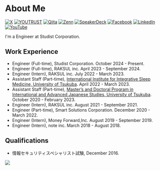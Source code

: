 # About Me

[![X](https://img.shields.io/badge/%40__smasato%20__-000000.svg?style=flat-square&logo=x&logoColor=white)](https://x.com/_smasato_)
[![YOUTRUST](https://img.shields.io/badge/smasato-309da5.svg?style=flat-square&logoColor=white&label=YOUTRUST)](https://youtrust.jp/users/smasato)
[![Qiita](https://img.shields.io/badge/smasato-55c500.svg?style=flat-square&logo=qiita&logoColor=white)](https://qiita.com/smasato)
[![Zenn](https://img.shields.io/badge/smasato-3EA8FF.svg?style=flat-square&logo=zenn&logoColor=white)](https://zenn.dev/smasato)
[![SpeakerDeck](https://img.shields.io/badge/smasato-009287.svg?style=flat-square&logo=speakerdeck&logoColor=white)](https://speakerdeck.com/smasato)
[![Facebook](https://img.shields.io/badge/smasato-1877F2.svg?style=flat-square&logo=facebook&logoColor=white)](https://facebook.com/masato.sugiyama.50)
[![LinkedIn](https://img.shields.io/badge/smasato-0a66c2.svg?style=flat-square&logoColor=white&label=LinkedIn)](https://www.linkedin.com/in/smasato)
[![YouTube](https://img.shields.io/youtube/channel/subscribers/UCBSr30hhLv5ptTjLMdlBBDA?style=flat-square&logo=youtube&logoColor=white&label=YouTube)](https://www.youtube.com/@smasato)

I'm a Engineer at Studist Corporation.

## Work Experience

- Engineer (Full-time), Studist Corporation. October 2024 - Present.
- Engineer (Full-time), RAKSUL inc. April 2023 - September 2024.
- Engineer (Intern), RAKSUL inc. July 2022 - March 2023.
- Assistant Staff (Part-time), [International Institute for Integrative Sleep Medicine, University of Tsukuba](https://wpi-iiis.tsukuba.ac.jp/). April 2022 - March 2023.
- Assistant Staff (Part-time), [Master’s and Doctoral Program in International and Advanced Japanese Studies, University of Tsukuba](https://japan.tsukuba.ac.jp/). October 2020 - February 2023.
- Engineer (Intern), RAKSUL inc. August 2021 - September 2021.
- Engineer (Part-time), Smart Solutions Corporation. December 2020 - March 2022.
- Engineer (Intern), Money Forward,Inc. August 2019 - September 2019.
- Engineer (Intern), note inc. March 2018 - August 2018.

## Qualifications

- 情報セキュリティスペシャリスト試験, December 2016.

![](https://hit.yhype.me/github/profile?user_id=11751679)
